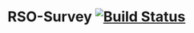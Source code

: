 # RSO-Survey [![Build Status](https://travis-ci.org/t-walker/RSO-Survey.svg?branch=master)](https://travis-ci.org/t-walker/RSO-Survey)
